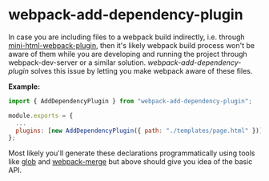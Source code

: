 # webpack-add-dependency-plugin

In case you are including files to a webpack build indirectly, i.e. through [mini-html-webpack-plugin](https://www.npmjs.com/package/mini-html-webpack-plugin), then it's likely webpack build process won't be aware of them while you are developing and running the project through webpack-dev-server or a similar solution. _webpack-add-dependency-plugin_ solves this issue by letting you make webpack aware of these files.

**Example:**

```js
import { AddDependencyPlugin } from "webpack-add-dependency-plugin";

module.exports = {
  ...
  plugins: [new AddDependencyPlugin({ path: "./templates/page.html" })],
};
```

Most likely you'll generate these declarations programmatically using tools like [glob](https://www.npmjs.com/package/glob) and [webpack-merge](https://www.npmjs.com/package/webpack-merge) but above should give you idea of the basic API.
